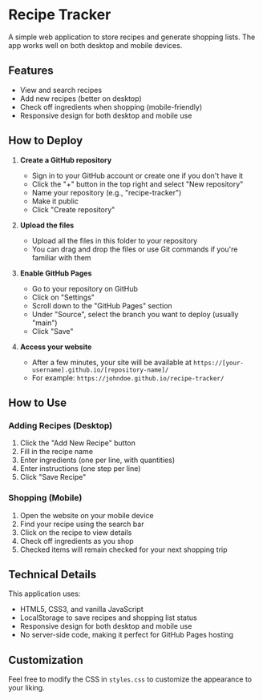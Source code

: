 # Recipe Tracker

A simple web application to store recipes and generate shopping lists. The app works well on both desktop and mobile devices.

## Features

- View and search recipes
- Add new recipes (better on desktop)
- Check off ingredients when shopping (mobile-friendly)
- Responsive design for both desktop and mobile use

## How to Deploy

1. **Create a GitHub repository**
   - Sign in to your GitHub account or create one if you don't have it
   - Click the "+" button in the top right and select "New repository"
   - Name your repository (e.g., "recipe-tracker")
   - Make it public
   - Click "Create repository"

2. **Upload the files**
   - Upload all the files in this folder to your repository
   - You can drag and drop the files or use Git commands if you're familiar with them

3. **Enable GitHub Pages**
   - Go to your repository on GitHub
   - Click on "Settings"
   - Scroll down to the "GitHub Pages" section
   - Under "Source", select the branch you want to deploy (usually "main")
   - Click "Save"

4. **Access your website**
   - After a few minutes, your site will be available at `https://[your-username].github.io/[repository-name]/`
   - For example: `https://johndoe.github.io/recipe-tracker/`

## How to Use

### Adding Recipes (Desktop)
1. Click the "Add New Recipe" button
2. Fill in the recipe name
3. Enter ingredients (one per line, with quantities)
4. Enter instructions (one step per line)
5. Click "Save Recipe"

### Shopping (Mobile)
1. Open the website on your mobile device
2. Find your recipe using the search bar
3. Click on the recipe to view details
4. Check off ingredients as you shop
5. Checked items will remain checked for your next shopping trip

## Technical Details

This application uses:
- HTML5, CSS3, and vanilla JavaScript
- LocalStorage to save recipes and shopping list status
- Responsive design for both desktop and mobile use
- No server-side code, making it perfect for GitHub Pages hosting

## Customization

Feel free to modify the CSS in `styles.css` to customize the appearance to your liking.